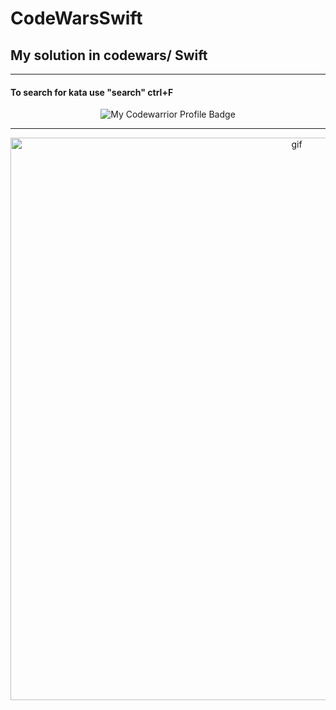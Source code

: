 # CodeWarsSwift

## My solution in codewars/ Swift

---

#### To search for kata use "search" ctrl+F
<div align="center">
  
![My Codewarrior Profile Badge](https://www.codewars.com/users/megatr9n/badges/large)

---

<img src="https://media.giphy.com/media/QHE5gWI0QjqF2/giphy.gif" alt="gif" width="900" />

</div>
